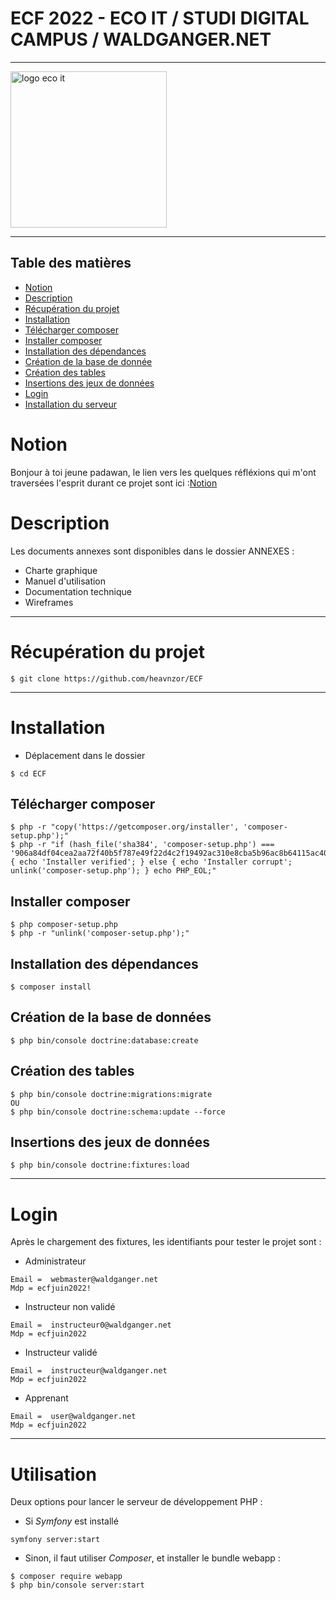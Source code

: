 # ECF 2022 - ECO IT / STUDI DIGITAL CAMPUS / WALDGANGER.NET

<hr />

<img src="https://waldganger.net/build/images/logo.png" alt="logo eco it" width="250px" height="auto" />

<hr />
 
 
 ## Table des matières
- [Notion](#notion)
- [Description](#description)
- [Récupération du projet](#récuperation-du-projet)
- [Installation](#installation)
- [Télécharger composer](#télécharger-composer)
- [Installer composer](#installer-composer)
- [Installation des dépendances](#installation-des-dépendances)
- [Création de la base de donnée](#création-de-la-base-de-données)
- [Création des tables](#création-des-tables)
- [Insertions des jeux de données](#insertion-des-jeux-de-données)
- [Login](#login)
- [Installation du serveur](#utilisation)

# Notion
Bonjour à toi jeune padawan, le lien vers les quelques réfléxions qui m'ont traversées l'esprit durant ce projet sont ici :[Notion](https://gleaming-hellebore-10a.notion.site/1e29d5ecb67d4723b45294029b7c31c8?v=e0d2c04c24184feda16bb47c14bb54c8) 

# Description

Les documents annexes sont disponibles dans le dossier ANNEXES :

* Charte graphique
* Manuel d'utilisation
* Documentation technique
* Wireframes

 ***

# Récupération du projet

```
$ git clone https://github.com/heavnzor/ECF
```

 ***

# Installation

* Déplacement dans le dossier

```
$ cd ECF
```


## Télécharger composer
```
$ php -r "copy('https://getcomposer.org/installer', 'composer-setup.php');"
$ php -r "if (hash_file('sha384', 'composer-setup.php') === '906a84df04cea2aa72f40b5f787e49f22d4c2f19492ac310e8cba5b96ac8b64115ac402c8cd292b8a03482574915d1a8') { echo 'Installer verified'; } else { echo 'Installer corrupt'; unlink('composer-setup.php'); } echo PHP_EOL;"
```

## Installer composer
```
$ php composer-setup.php
$ php -r "unlink('composer-setup.php');"
```


## Installation des dépendances
```
$ composer install
```

## Création de la base de données
```
$ php bin/console doctrine:database:create
```

## Création des tables
```
$ php bin/console doctrine:migrations:migrate
OU
$ php bin/console doctrine:schema:update --force
```

## Insertions des jeux de données
```
$ php bin/console doctrine:fixtures:load 
```

 ***

# Login

Après le chargement des fixtures, les identifiants pour tester le projet sont : 

* Administrateur 
```
Email =  webmaster@waldganger.net
Mdp = ecfjuin2022!
```
* Instructeur non validé
```
Email =  instructeur0@waldganger.net
Mdp = ecfjuin2022
```
* Instructeur validé
```
Email =  instructeur@waldganger.net
Mdp = ecfjuin2022
```
* Apprenant
```
Email =  user@waldganger.net
Mdp = ecfjuin2022
```

 ***

# Utilisation 

Deux options pour lancer le serveur de développement PHP :

* Si _Symfony_ est installé
```
symfony server:start
```

* Sinon, il faut utiliser _Composer_, et installer le bundle webapp :
```
$ composer require webapp
$ php bin/console server:start
```








